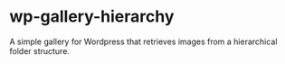 wp-gallery-hierarchy
====================

A simple gallery for Wordpress that retrieves images from a hierarchical folder structure.
